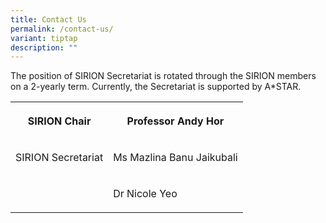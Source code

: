 ```yaml
---
title: Contact Us
permalink: /contact-us/
variant: tiptap
description: ""
---
```

<p>The position of SIRION Secretariat is rotated through the SIRION members
on a 2-yearly term. Currently, the Secretariat is supported by A*STAR.</p>
<table style="minWidth: 50px">
<colgroup>
<col>
<col>
</colgroup>
<tbody>
<tr>
<th rowspan="1" colspan="1">
<p>SIRION Chair</p>
</th>
<th rowspan="1" colspan="1">
<p>Professor Andy Hor</p>
</th>
</tr>
<tr>
<td rowspan="1" colspan="1">
<p>SIRION Secretariat</p>
</td>
<td rowspan="1" colspan="1">
<p>Ms Mazlina Banu Jaikubali</p>
</td>
</tr>
<tr>
<td rowspan="1" colspan="1">
<p></p>
</td>
<td rowspan="1" colspan="1">
<p>Dr Nicole Yeo</p>
</td>
</tr>
</tbody>
</table>
<p></p>